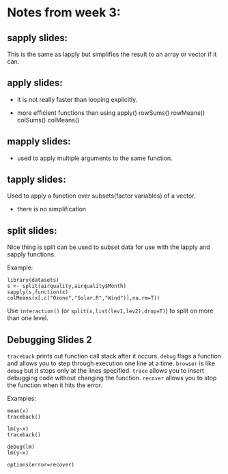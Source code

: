 # Notes from week 3:

## sapply slides:

This is the same as lapply but simplifies the result to an array or vector if it can.

## apply slides:

* it is not really faster than looping explicitly.

* more efficient functions than using apply()
rowSums()
rowMeans()
colSums()
colMeans()

## mapply slides:

* used to apply multiple arguments to the same function.

## tapply slides:

Used to apply a function over subsets(factor variables) of a vector.
* there is no simplification

## split slides:

Nice thing is split can be used to subset data for use with the lapply and sapply functions.

Example:

    library(datasets)
    s <- split(airquality,airquality$Month)
    sapply(s,function(x) colMeans(x[,c("Ozone","Solar.R","Wind")],na.rm=T))

Use `interaction()` (or `split(x,list(lev1,lev2),drop=T)`) to split on more than one level.

## Debugging Slides 2

`traceback` prints out function call stack after it occurs.
`debug` flags a function and allows you to step through execution one line at a time.
`browser` is like `debug` but it stops only at the lines specified.
`trace` allows you to insert debugging code without changing the function.
`recover` allows you to stop the function when it hits the error.

Examples:

    mean(x)
    traceback()
    
    lm(y~x)
    traceback()
    
    debug(lm)
    lm(y~x)

    options(error=recover)
    